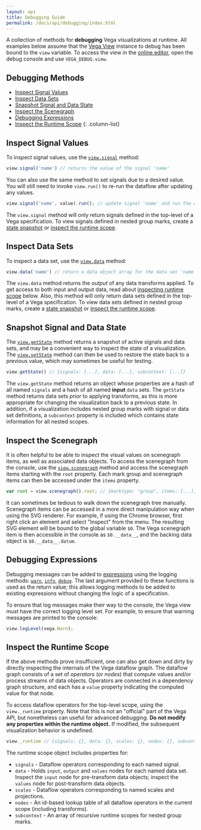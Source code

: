 ```yaml
---
layout: api
title: Debugging Guide
permalink: /docs/api/debugging/index.html
---
```


A collection of methods for **debugging** Vega visualizations at runtime. All examples below assume that the [Vega View](../view) instance to debug has been bound to the `view` variable. To access the view in the [online editor](https://vega.github.io/editor), open the debug console and use `VEGA_DEBUG.view`.


## Debugging Methods

- [Inspect Signal Values](#signals)
- [Inspect Data Sets](#data)
- [Snapshot Signal and Data State](#state)
- [Inspect the Scenegraph](#scenegraph)
- [Debugging Expressions](#expressions)
- [Inspect the Runtime Scope](#scope)
{: .column-list}


## <a name="signals"></a>Inspect Signal Values

To inspect signal values, use the [`view.signal`](../view/#view_signal) method:

```js
view.signal('name') // returns the value of the signal 'name'
```

You can also use the same method to set signals due to a desired value. You will still need to invoke `view.run()` to re-run the dataflow after updating any values.

```js
view.signal('name', value).run(); // update signal 'name' and run the dataflow
```

The `view.signal` method will only return signals defined in the top-level of a Vega specification. To view signals defined in nested group marks, create a [state snapshot](#state) or [inspect the runtime scope](#scope).


## <a name="data"></a>Inspect Data Sets

To inspect a data set, use the [`view.data`](../view/#view_data) method:

```js
view.data('name') // return a data object array for the data set 'name'
```

The `view.data` method returns the _output_ of any data transforms applied. To get access to both input and output data, read about [inspecting runtime scope](#scope) below. Also, this method will only return data sets defined in the top-level of a Vega specification. To view data sets defined in nested group marks, create a [state snapshot](#state) or [inspect the runtime scope](#scope).


## <a name="state"><a/>Snapshot Signal and Data State

The [`view.getState`](../view/#view_getState) method returns a snapshot of active signals and data sets, and may be a convenient way to inspect the state of a visualization. The [`view.setState`](../view/#view_setState) method can then be used to restore the state back to a previous value, which may sometimes be useful for testing.

```js
view.getState() // {signals: [...], data: [...], subcontext: [...]}
```

The `view.getState` method returns an object whose properties are a hash of all named `signals` and a hash of all named **input** `data` sets. The `getState` method returns data sets _prior_ to applying transforms, as this is more appropriate for changing the visualization back to a previous state. In addition, if a visualization includes nested group marks with signal or data set definitions, a `subcontext` property is included which contains state information for all nested scopes.


## <a name="scenegraph"></a>Inspect the Scenegraph

It is often helpful to be able to inspect the visual values on scenegraph items, as well as associated data objects. To access the scenegraph from the console, use the [`view.scenegraph`](../view/#view_scenegraph) method and access the scenegraph items starting with the `root` property. Each mark group and scenegraph items can then be accessed under the `items` property.

```js
var root = view.scenegraph().root; // {marktype: "group", items: [...], ...}
```

It can sometimes be tedious to walk down the scenegraph tree manually. Scenegraph items can be accessed in a more direct manipulation way when using the SVG renderer. For example, if using the Chrome browser, first right click an element and select "Inspect" from the menu. The resulting SVG element will be bound to the global variable `$0`. The Vega scenegraph item is then accessible in the console as `$0.__data__`, and the backing data object is `$0.__data__.datum`.


## <a name="expressions"></a>Debugging Expressions

Debugging messages can be added to [expressions](../../expressions) using the logging methods: [`warn`](../../expressions/#warn), [`info`](../../expressions/#info), [`debug`](../../expressions/#debug). The last argument provided to these functions is used as the return value; this allows logging methods to be added to existing expressions without changing the logic of a specification.

To ensure that log messages make their way to the console, the Vega view must have the correct logging level set. For example, to ensure that warning messages are printed to the console:

```js
view.logLevel(vega.Warn);
```


## <a name="scope"></a>Inspect the Runtime Scope

If the above methods prove insufficient, one can also get down and dirty by directly inspecting the internals of the Vega dataflow graph. The dataflow graph consists of a set of _operators_ (or _nodes_) that compute values and/or process streams of data objects. Operators are connected in a dependency graph structure, and each has a `value` property indicating the computed value for that node.

To access dataflow operators for the top-level scope, using the `view._runtime` property. Note that this is not an "official" part of the Vega API, but nonetheless can useful for advanced debugging. **Do not modify any properties within the runtime object.** If modified, the subsequent visualization behavior is undefined.

```js
view._runtime // {signals: {}, data: {}, scales: {}, nodes: {}, subcontext: [], ...}
```

The runtime scope object includes properties for:
- `signals` - Dataflow operators corresponding to each named signal.
- `data` - Holds `input`, `output` and `values` nodes for each named data set. Inspect the `input` node for pre-transform data objects; inspect the `values` node for post-transform data objects.
- `scales` - Dataflow operators corresponding to named scales and projections.
- `nodes` - An id-based lookup table of all dataflow operators in the current scope (including transforms).
- `subcontext` - An array of recursive runtime scopes for nested group marks.
